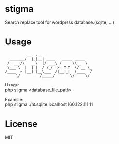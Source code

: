 # stigma
Search replace tool for wordpress database.(sqlite, ...)

# Usage

```
          __  .__
  _______/  |_|__| ____   _____ _____
 /  ___/\   __\  |/ ___\ /     \\__  \
 \___ \  |  | |  / /_/  >  Y Y  \/ __ \_
/____  > |__| |__\___  /|__|_|  (____  /
     \/         /_____/       \/     \/
```

Usage:  
  php stigma <database_file_path> <target> <replace>

Example:  
  php stigma ./ht.sqlite localhost 160.122.111.11

# License

MIT
